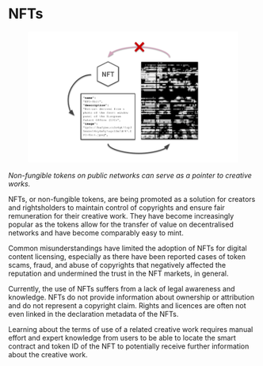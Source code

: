 # NFTs

<figure><img src="../../.gitbook/assets/NFT.png" alt=""><figcaption></figcaption></figure>

_Non-fungible tokens on public networks can serve as a pointer to creative works._

NFTs, or non-fungible tokens, are being promoted as a solution for creators and rightsholders to maintain control of copyrights and ensure fair remuneration for their creative work. They have become increasingly popular as the tokens allow for the transfer of value on decentralised networks and have become comparably easy to mint.

Common misunderstandings have limited the adoption of NFTs for digital content licensing, especially as there have been reported cases of token scams, fraud, and abuse of copyrights that negatively affected the reputation and undermined the trust in the NFT markets, in general.

Currently, the use of NFTs suffers from a lack of legal awareness and knowledge. NFTs do not provide information about ownership or attribution and do not represent a copyright claim. Rights and licences are often not even linked in the declaration metadata of the NFTs.

Learning about the terms of use of a related creative work requires manual effort and expert knowledge from users to be able to locate the smart contract and token ID of the NFT to potentially receive further information about the creative work.
